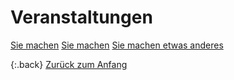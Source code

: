 <link rel="stylesheet" href="/Buchstadt-Leipzig/css/style.css">

# Veranstaltungen

<a href="z_lb.html" class="button">Sie machen</a>
<a href="z_hb.html" class="button">Sie machen</a>
<a href="z_ak.html" class="button">Sie machen etwas anderes</a>

{:.back}
[Zurück zum Anfang](index.html)

